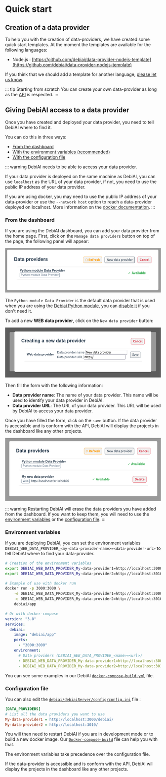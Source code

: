 # Quick start

## Creation of a data provider

To help you with the creation of data-providers, we have created some quick start templates. At the moment the templates are available for the following languages:

- Node.js : [https://github.com/debiai/data-provider-nodejs-template](https://github.com/debiai/data-provider-nodejs-template)

If you think that we should add a template for another language, [please let us know](https://github.com/debiai/data-provider-nodejs-template/issues/new).

::: tip Starting from scratch
You can create your own data-provider as long as the [API](https://petstore.swagger.io/?url=https://raw.githubusercontent.com/debiai/data-provider-nodejs-template/main/data-provider-API.yaml) is respected.
:::

## Giving DebiAI access to a data provider

Once you have created and deployed your data provider, you need to tell DebiAI where to find it.

You can do this in three ways:

- [From the dashboard](#from-the-dashboard)
- [With the environment variables (recommended)](#environment-variables)
- [With the configuration file](#configuration-file)

::: warning
DebiAI needs to be able to access your data provider.

If your data provider is deployed on the same machine as DebiAI, you can use `localhost` as the URL of your data provider, if not, you need to use the public IP address of your data provider.

If you are using docker, you may need to use the public IP address of your data-provider or use the `--network host` option to reach a data-provider deployed on localhost.
More information on the [docker documentation](https://docs.docker.com/network/host/).
:::

### From the dashboard

If you are using the DebiAI dashboard, you can add your data provider from the home page. First, click on the `Manage data providers` button on top of the page, the following panel will appear:

![Add data provider](./data-provider-manager.png)

The `Python module Data Provider` is the default data provider that is used when you are using the [Debiai Python module](../pythonModule/README.md), you can [disable it](../pythonModule/quickStart.md#disabling-the-debiai-module-data-provider) if you don't need it.

To add a new **WEB data provider**, click on the `New data provider` button:

![Add data provider](./data-provider-manager-new-data-provider.png)

Then fill the form with the following information:

- **Data provider name**: The name of your data provider. This name will be used to identify your data provider in DebiAI.
- **Data provider URL**: The URL of your data provider. This URL will be used by DebiAI to access your data provider.

Once you have filled the form, click on the `save` button. If the data provider is accessible and is conform with the API, DebiAI will display the projects in the dashboard like any other projects.

![Add data provider](./data-provider-manager-data-provider-added.png)

::: warning
Restarting DebiAI will erase the data providers you have added from the dashboard. If you want to keep them, you will need to use the [environment variables](#environment-variables) or the [configuration file](#configuration-file).
:::

### Environment variables

If you are deploying DebiAI, you can set the environment variables `DEBIAI_WEB_DATA_PROVIDER_<my-data-provider-name>=<data-provider-url>` to tell DebiAI where to find your data-provider.

```bash
# Creation of the environment variables
export DEBIAI_WEB_DATA_PROVIDER_My-data-provider1=http://localhost:3000/debiai
export DEBIAI_WEB_DATA_PROVIDER_My-data-provider2=http://localhost:3010/
```

```bash
# Example of use with docker run
docker run -p 3000:3000 \
    -e DEBIAI_WEB_DATA_PROVIDER_My-data-provider1=http://localhost:3000/debiai \
    -e DEBIAI_WEB_DATA_PROVIDER_My-data-provider2=http://localhost:3010/ \
    debiai/app
```

```yaml
# Or with docker-compose
version: "3.8"
services:
  debiai:
    image: "debiai/app"
    ports:
      - "3000:3000"
    environment:
      # Data providers (DEBIAI_WEB_DATA_PROVIDER_<name>=<url>)
      - DEBIAI_WEB_DATA_PROVIDER_My-data-provider1=http://localhost:3000/debiai\
      - DEBIAI_WEB_DATA_PROVIDER_My-data-provider2=http://localhost:3010/
```

You can see some examples in our DebiAI [`docker-compose-build.yml`](https://github.com/debiai/debiai/blob/main/docker-compose-build.yml) file.

### Configuration file

You can also edit the [`debiai/debiaiServer/config/config.ini`](https://github.com/debiai/debiai/blob/main/debiaiServer/config/config.ini) file :

```ini
[DATA_PROVIDERS]
# List all the data providers you want to use
My-data-provider1 = http://localhost:3000/debiai/
My-data-provider2 = http://localhost:3010/
```

You will then need to restart DebiAI if you are in development mode or to build a new docker image. Our [`Docker-compose-build`](https://github.com/debiai/debiai/blob/main/docker-compose-build.yml) file can help you with that.

The environment variables take precedence over the configuration file.

If the data-provider is accessible and is conform with the API, DebiAI will display the projects in the dashboard like any other projects.

